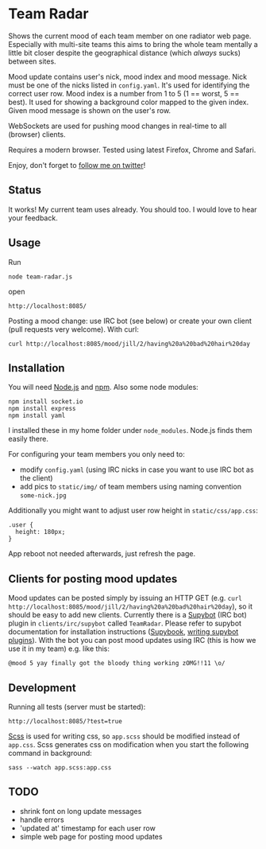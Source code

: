 Team Radar
=

Shows the current
mood of each team member on one radiator web page. Especially with multi-site
teams this aims to bring the whole team mentally a little bit closer
despite the geographical distance (which _always_ sucks) between sites.

Mood update contains user's nick, mood index and mood message. Nick must
be one of the nicks listed in `config.yaml`. It's used for identifying
the correct user row. Mood index is a number from 1 to 5 (1 == worst, 5
== best). It used for showing a background color mapped to the given
index. Given mood message is shown on the user's row.

WebSockets are used for pushing mood changes in real-time to all (browser) clients.

Requires a modern browser. Tested using latest Firefox, Chrome and Safari.

Enjoy, don't forget to [follow me on twitter](http://twitter.com/mileskin)!

Status
-

It works! My current team uses already. You should too. I
would love to hear your feedback.

Usage
-

Run

    node team-radar.js

open

    http://localhost:8085/

Posting a mood change: use IRC bot (see below) or create your own client (pull requests very welcome). With curl:

    curl http://localhost:8085/mood/jill/2/having%20a%20bad%20hair%20day

Installation
-

You will need [Node.js](http://nodejs.org/) and [npm](http://npmjs.org/). Also some node modules:

    npm install socket.io
    npm install express
    npm install yaml

I installed these in my home folder under `node_modules`. Node.js finds
them easily there.

For configuring your team members you only need to:

* modify `config.yaml` (using IRC nicks in case you want to use IRC bot as the client)
* add pics to `static/img/` of team members using naming convention `some-nick.jpg`

Additionally you might want to adjust user row height in `static/css/app.css`:

    .user {
      height: 180px;
    }

App reboot not needed afterwards, just refresh the page.


Clients for posting mood updates
-

Mood updates can be posted simply by issuing an HTTP GET (e.g. `curl http://localhost:8085/mood/jill/2/having%20a%20bad%20hair%20day`), so it should be easy to add new clients. Currently there is a [Supybot](http://sourceforge.net/projects/supybot/) (IRC bot) plugin in `clients/irc/supybot` called `TeamRadar`. Please refer to supybot documentation for installation instructions ([Supybook](http://supybook.fealdia.org/devel/), [writing supybot plugins](http://web.archive.org/web/20080103010543/http://supybot.com/documentation/help/tutorial/plugin-author-tutorial/tutorial-all-pages)). With the bot you can post mood updates using IRC (this is how we use it in my team) e.g. like this:

    @mood 5 yay finally got the bloody thing working zOMG!!11 \o/

Development
-

Running all tests (server must be started):

    http://localhost:8085/?test=true

[Scss](http://sass-lang.com/) is used for writing css, so `app.scss`
should be modified instead of `app.css`. Scss generates css on
modification when you start the following command in background:

    sass --watch app.scss:app.css

TODO
-

* shrink font on long update messages
* handle errors
* 'updated at' timestamp for each user row
* simple web page for posting mood updates

